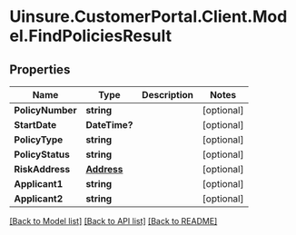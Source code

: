 # Uinsure.CustomerPortal.Client.Model.FindPoliciesResult

## Properties

Name | Type | Description | Notes
------------ | ------------- | ------------- | -------------
**PolicyNumber** | **string** |  | [optional] 
**StartDate** | **DateTime?** |  | [optional] 
**PolicyType** | **string** |  | [optional] 
**PolicyStatus** | **string** |  | [optional] 
**RiskAddress** | [**Address**](Address.md) |  | [optional] 
**Applicant1** | **string** |  | [optional] 
**Applicant2** | **string** |  | [optional] 

[[Back to Model list]](../README.md#documentation-for-models) [[Back to API list]](../README.md#documentation-for-api-endpoints) [[Back to README]](../README.md)

